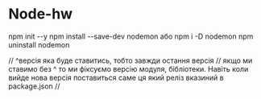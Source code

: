 # Node-hw

npm init --y
npm install --save-dev nodemon
або
npm i -D nodemon
npm uninstall nodemon

// ^версія яка буде ставитись, тобто завжди остання версія
// якщо ми ставимо без ^ то ми фіксуємо версію модуля, бібліотеки. Навіть коли вийде нова версія поставиться саме ця який реліз вказиний в package.json
//
